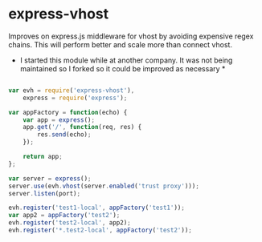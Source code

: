 # express-vhost

Improves on express.js middleware for vhost by avoiding expensive regex chains.  This will perform better and scale more than connect vhost.

* I started this module while at another company.  It was not being maintained so I forked so it could be improved as necessary *


``` javascript

var evh = require('express-vhost'),
	express = require('express');

var appFactory = function(echo) {
	var app = express();
	app.get('/', function(req, res) {
		res.send(echo);
	});

	return app;
};

var server = express();
server.use(evh.vhost(server.enabled('trust proxy')));
server.listen(port);

evh.register('test1-local', appFactory('test1'));
var app2 = appFactory('test2');
evh.register('test2-local', app2);
evh.register('*.test2-local', appFactory('test2'));

```